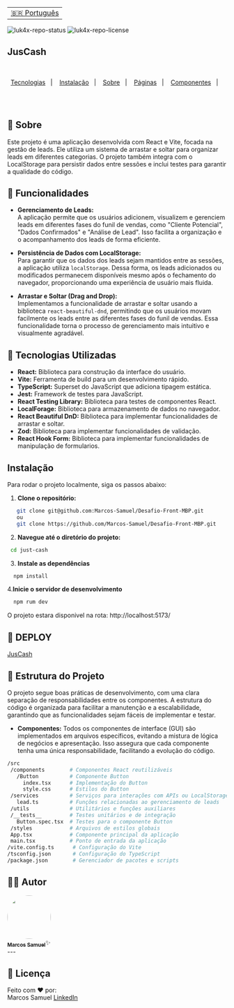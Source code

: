<table align="right">
  <tr>
    <td>
      <a href="README.md">🇧🇷 Português</a>
    </td>
  </tr>
</table>

![luk4x-repo-status](https://img.shields.io/badge/status-developing-lightgrey?style=for-the-badge&logo=headspace&logoColor=yellow&color=lightgrey)
![luk4x-repo-license](https://img.shields.io/github/license/Luk4x/apple-store?style=for-the-badge&logo=unlicense&logoColor=lightgrey)
## JusCash

<br>
<p align="center">
  <a href="#-tecnologias">Tecnologias</a>&nbsp;&nbsp;&nbsp;|&nbsp;&nbsp;&nbsp;
  <a href="#-install">Instalação</a>&nbsp;&nbsp;&nbsp;|&nbsp;&nbsp;&nbsp;
  <a href="#-sobre">Sobre</a>&nbsp;&nbsp;&nbsp;|&nbsp;&nbsp;&nbsp;
  <a href="#-pages">Páginas</a>&nbsp;&nbsp;&nbsp;|&nbsp;&nbsp;&nbsp;
  <a href="#-componentes">Componentes</a>&nbsp;&nbsp;&nbsp;|&nbsp;&nbsp;&nbsp;
</p>
<br>
<br>

## 📝 Sobre <a id="-sobre"></a>

Este projeto é uma aplicação desenvolvida com React e Vite, focada na gestão de leads. Ele utiliza um sistema de arrastar e soltar para organizar leads em diferentes categorias. O projeto também integra com o LocalStorage para persistir dados entre sessões e inclui testes para garantir a qualidade do código.

## 📝 Funcionalidades

- **Gerenciamento de Leads:**  
  A aplicação permite que os usuários adicionem, visualizem e gerenciem leads em diferentes fases do funil de vendas, como "Cliente Potencial", "Dados Confirmados" e "Análise de Lead". Isso facilita a organização e o acompanhamento dos leads de forma eficiente.

- **Persistência de Dados com LocalStorage:**  
  Para garantir que os dados dos leads sejam mantidos entre as sessões, a aplicação utiliza `localStorage`. Dessa forma, os leads adicionados ou modificados permanecem disponíveis mesmo após o fechamento do navegador, proporcionando uma experiência de usuário mais fluida.

- **Arrastar e Soltar (Drag and Drop):**  
  Implementamos a funcionalidade de arrastar e soltar usando a biblioteca `react-beautiful-dnd`, permitindo que os usuários movam facilmente os leads entre as diferentes fases do funil de vendas. Essa funcionalidade torna o processo de gerenciamento mais intuitivo e visualmente agradável.


## 🚀 Tecnologias Utilizadas <a id="-tecnologias"></a>

- **React:** Biblioteca para construção da interface do usuário.
- **Vite:** Ferramenta de build para um desenvolvimento rápido.
- **TypeScript:** Superset do JavaScript que adiciona tipagem estática.
- **Jest:** Framework de testes para JavaScript.
- **React Testing Library:** Biblioteca para testes de componentes React.
- **LocalForage:** Biblioteca para armazenamento de dados no navegador.
- **React Beautiful DnD:** Biblioteca para implementar funcionalidades de arrastar e soltar.
- **Zod:** Biblioteca para implementar funcionalidades de validação.
- **React Hook Form:** Biblioteca para implementar funcionalidades de manipulação de formularios.

## Instalação 

Para rodar o projeto localmente, siga os passos abaixo:

1. **Clone o repositório:**
```bash
   git clone git@github.com:Marcos-Samuel/Desafio-Front-MBP.git
   ou 
   git clone https://github.com/Marcos-Samuel/Desafio-Front-MBP.git
```
2. **Navegue até o diretório do projeto:**
 ```bash
  cd just-cash
```
3. **Instale as dependências**
```bash
  npm install
```
4.**Inicie o servidor de desenvolvimento**
```bash
  npm rum dev
```
O projeto estara disponivel na rota:
http://localhost:5173/

## 📝 DEPLOY 

<a href="https://juscash-front.vercel.app" target="_blank" > JusCash </a>


## 📝 Estrutura do Projeto

O projeto segue boas práticas de desenvolvimento, com uma clara separação de responsabilidades entre os componentes. A estrutura do código é organizada para facilitar a manutenção e a escalabilidade, garantindo que as funcionalidades sejam fáceis de implementar e testar.

- **Componentes:**  <a id="-componentes"></a>
  Todos os componentes de interface (GUI) são implementados em arquivos específicos, evitando a mistura de lógica de negócios e apresentação. Isso assegura que cada componente tenha uma única responsabilidade, facilitando a evolução do código.
 ```bash 
/src
  /components        # Componentes React reutilizáveis
    /Button          # Componente Button
      index.tsx      # Implementação do Button
      style.css      # Estilos do Button
  /services          # Serviços para interações com APIs ou LocalStorage
    lead.ts          # Funções relacionadas ao gerenciamento de leads
  /utils             # Utilitários e funções auxiliares
  /__tests__         # Testes unitários e de integração
    Button.spec.tsx  # Testes para o componente Button
  /styles            # Arquivos de estilos globais
  App.tsx            # Componente principal da aplicação
  main.tsx           # Ponto de entrada da aplicação
/vite.config.ts      # Configuração do Vite
/tsconfig.json       # Configuração do TypeScript
/package.json        # Gerenciador de pacotes e scripts
```

## 🧙‍♀️ Autor

 <a href="https://www.linkedin.com/in/marcos-samuel-batista-m/">
 <img style="border-radius: 50%;" src="https://avatars.githubusercontent.com/u/121835618?v=4" width="100px;" alt=""/>
 <br />
 <sub><b>Marcos Samuel</b></sub></a>✨</a>
 <br />
---

## 📝 Licença

Feito com ❤️ por:
<br/>
Marcos Samuel [LinkedIn](https://www.linkedin.com/in/marcos-samuel-batista-m/)
<br/>

